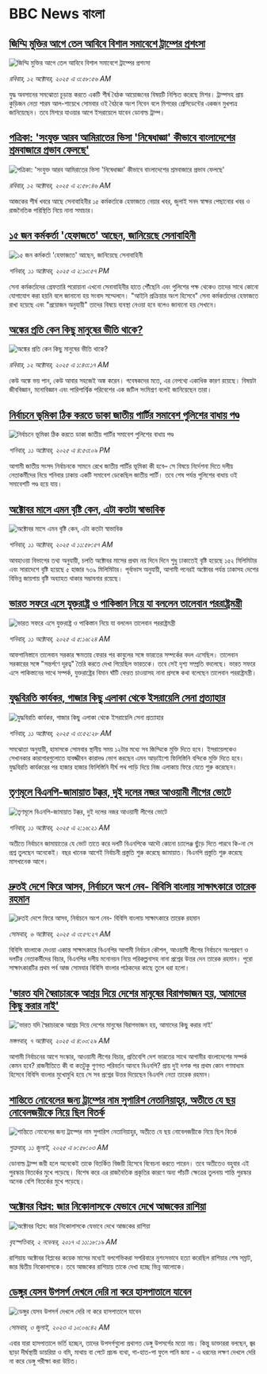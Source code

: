 # BBC News বাংলা## [জিম্মি মুক্তির আগে তেল আবিবে বিশাল সমাবেশে ট্রাম্পের প্রশংসা](https://www.bbc.com/bengali/articles/c0eze5x2xvvo?at_medium=RSS&at_campaign=rss?at_campaign=githubrss)![জিম্মি মুক্তির আগে তেল আবিবে বিশাল সমাবেশে ট্রাম্পের প্রশংসা](https://ichef.bbci.co.uk/ace/ws/240/cpsprodpb/65d0/live/895afd90-a71c-11f0-92db-77261a15b9d2.jpg)_রবিবার, ১২ অক্টোবর, ২০২৫ এ ৩:৫৮:৫৬ AM_যুদ্ধ অবসানের সমঝোতা চূড়ান্ত করতে একটি শীর্ষ বৈঠক আয়োজনের বিষয়টি নিশ্চিত করেছে মিশর। ট্রাম্পসহ প্রায় কুড়িজন নেতা শারম আল-শায়েখে সোমবার ওই বৈঠকে অংশ নিবেন বলে মিশরের প্রেসিডেন্টের একজন মুখপাত্র জানিয়েছেন। তবে মিশরে যাওয়ার আগে ইসরায়েলে যাবেন ডোনাল্ড ট্রাম্প।## [পত্রিকা: 'সংযুক্ত আরব আমিরাতের ভিসা 'নিষেধাজ্ঞা' কীভাবে বাংলাদেশের শ্রমবাজারে প্রভাব ফেলছে'](https://www.bbc.com/bengali/articles/cp989mnvldno?at_medium=RSS&at_campaign=rss?at_campaign=githubrss)![পত্রিকা: 'সংযুক্ত আরব আমিরাতের ভিসা 'নিষেধাজ্ঞা' কীভাবে বাংলাদেশের শ্রমবাজারে প্রভাব ফেলছে'](https://ichef.bbci.co.uk/ace/ws/240/cpsprodpb/16ad/live/26a015b0-a716-11f0-928c-71dbb8619e94.jpg)_রবিবার, ১২ অক্টোবর, ২০২৫ এ ২:৫৮:৪৬ AM_আজকের শীর্ষ খবরে আছে সেনাবাহিনীর ১৫ কর্মকর্তাকে হেফাজতে নেয়ার খবর, জুলাই সনদ স্বাক্ষর পেছানোর খবর ও রাজনৈতিক পরিস্থিতি নিয়ে নানা সমাচার।## [১৫ জন কর্মকর্তা 'হেফাজতে' আছেন, জানিয়েছে সেনাবাহিনী ](https://www.bbc.com/bengali/articles/cyv6vq479qjo?at_medium=RSS&at_campaign=rss?at_campaign=githubrss)![১৫ জন কর্মকর্তা 'হেফাজতে' আছেন, জানিয়েছে সেনাবাহিনী ](https://ichef.bbci.co.uk/ace/ws/240/cpsprodpb/8c21/live/c88923c0-a6a9-11f0-928c-71dbb8619e94.jpg)_শনিবার, ১১ অক্টোবর, ২০২৫ এ ২:১০:৫৭ PM_সেনা কর্মকর্তাদের গ্রেফতারি পরোয়ানা এখনো সেনাবাহিনীর হাতে পৌঁছেনি এবং পুলিশের পক্ষ থেকেও তাদের সাথে কোনো যোগাযোগ করা হয়নি বলে জানানো হয় সংবাদ সম্মেলনে। 
"আইনি প্রক্রিয়ার অংশ হিসেবে" সেনা কর্মকর্তাদের হেফাজতে রাখা হয়েছে এবং "প্রয়োজন অনুযায়ী" তাদের বিষয়ে ব্যবস্থা নেওয়া হবে বলেও জানানো হয় সেখানে।## [অঙ্কের প্রতি কেন কিছু মানুষের ভীতি থাকে?](https://www.bbc.com/bengali/articles/cjw7wl2qe38o?at_medium=RSS&at_campaign=rss?at_campaign=githubrss)![অঙ্কের প্রতি কেন কিছু মানুষের ভীতি থাকে?](https://ichef.bbci.co.uk/ace/ws/240/cpsprodpb/29a2/live/92ac9880-a673-11f0-b741-177e3e2c2fc7.jpg)_রবিবার, ১২ অক্টোবর, ২০২৫ এ ১:৪৩:১৭ AM_কেউ অঙ্কে ভয় পান, কেউ আবার সহজেই অঙ্ক করেন। গবেষকদের মতে, এর নেপথ্যে একাধিক কারণ রয়েছে। বিষয়টা জীববিজ্ঞান, মনোবিজ্ঞান এবং পারিপার্শ্বিক পরিবেশের এক জটিল সংমিশ্রণ বলেই জানিয়েছেন তারা।## [নির্বাচনে ভূমিকা ঠিক করতে ডাকা জাতীয় পার্টির সমাবেশ পুলিশের বাধায় পণ্ড](https://www.bbc.com/bengali/articles/cgmzmjrnyejo?at_medium=RSS&at_campaign=rss?at_campaign=githubrss)![নির্বাচনে ভূমিকা ঠিক করতে ডাকা জাতীয় পার্টির সমাবেশ পুলিশের বাধায় পণ্ড](https://ichef.bbci.co.uk/ace/ws/240/cpsprodpb/2557/live/0c4dab70-a6ba-11f0-90fd-c3777763571c.jpg)_শনিবার, ১১ অক্টোবর, ২০২৫ এ ৪:৫৩:০৯ PM_আগামী জাতীয় সংসদ নির্বাচনকে সামনে রেখে জাতীয় পার্টির ভূমিকা কী হবে– সে বিষয়ে নির্দেশনা দিতে দলীয় নেতাকর্মীদের নিয়ে শনিবার ঢাকায় একটি সমাবেশ ডেকেছিল জাতীয় পার্টি। তবে শেষ পর্যন্ত পুলিশের বাধায় ওই সমাবেশটি পণ্ড হয়ে যায়।## [অক্টোবর মাসে এমন বৃষ্টি কেন, এটা কতটা স্বাভাবিক](https://www.bbc.com/bengali/articles/cderell75weo?at_medium=RSS&at_campaign=rss?at_campaign=githubrss)![অক্টোবর মাসে এমন বৃষ্টি কেন, এটা কতটা স্বাভাবিক](https://ichef.bbci.co.uk/ace/ws/240/cpsprodpb/c4b2/live/a9bba0c0-a691-11f0-92db-77261a15b9d2.jpg)_শনিবার, ১১ অক্টোবর, ২০২৫ এ ১১:৫৮:৫৭ AM_আবহাওয়া বিভাগের তথ্য অনুযায়ী, চলতি অক্টোবর মাসের প্রথম নয় দিনে দিনে শুধু ঢাকাতেই বৃষ্টি হয়েছে ১৫২ মিলিমিটার এবং সারাদেশে বৃষ্টি হয়েছে ৫ হাজার ৭৩৯ মিলিমিটার। পূর্বাভাস অনুযায়ী, আগামী পনেরই অক্টোবর পর্যন্ত ঢাকাসহ দেশের বিভিন্ন জায়গায় বৃষ্টি অব্যাহত থাকার সম্ভাবনার রয়েছে।## [ভারত সফরে এসে যুক্তরাষ্ট্র ও পাকিস্তান নিয়ে যা বললেন তালেবান পররাষ্ট্রমন্ত্রী](https://www.bbc.com/bengali/articles/cvgv25ydrxjo?at_medium=RSS&at_campaign=rss?at_campaign=githubrss)![ভারত সফরে এসে যুক্তরাষ্ট্র ও পাকিস্তান নিয়ে যা বললেন তালেবান পররাষ্ট্রমন্ত্রী](https://ichef.bbci.co.uk/ace/ws/240/cpsprodpb/ddbb/live/eb213d00-a5f5-11f0-928c-71dbb8619e94.jpg)_শনিবার, ১১ অক্টোবর, ২০২৫ এ ৫:১৬:২৪ AM_আফগানিস্তানে তালেবান সরকার ক্ষমতায় ফেরার পর কাবুলের সঙ্গে ভারতের সম্পর্কের বদল এসেছিল। তালেবান সরকারের সঙ্গে "সন্তর্পণে দূরত্ব" তৈরি করতে দেখা গিয়েছিল ভারতকে। তবে সেই দৃশ্য সম্প্রতি বদলেছে। ভারত সফরে এসে পাকিস্তানের সাথে সম্পর্ক, যুক্তরাষ্ট্রের বিমান ঘাঁটি ফেরত চাওয়াসহ নানা প্রসঙ্গে কথা বলেছেন তালেবান পররাষ্ট্রমন্ত্রী।## [যুদ্ধবিরতি কার্যকর, গাজার কিছু এলাকা থেকে ইসরায়েলি সেনা প্রত্যাহার](https://www.bbc.com/bengali/articles/c8exere03xdo?at_medium=RSS&at_campaign=rss?at_campaign=githubrss)![যুদ্ধবিরতি কার্যকর, গাজার কিছু এলাকা থেকে ইসরায়েলি সেনা প্রত্যাহার](https://ichef.bbci.co.uk/ace/ws/240/cpsprodpb/d331/live/1d157540-a652-11f0-b741-177e3e2c2fc7.jpg)_শনিবার, ১১ অক্টোবর, ২০২৫ এ ৩:৫২:২৮ AM_সমঝোতা অনুযায়ী, হামাসকে সোমবার স্থানীয় সময় ১২টার মধ্যে সব জিম্মিকে মুক্তি দিতে হবে। ইসরায়েলকেও সেখানকার কারাগারগুলোতে যাবজ্জীবন কারাদণ্ড ভোগ করছেন এমন আড়াইশো ফিলিস্তিনি বন্দিকে মুক্তি দিতে হবে। যুদ্ধবিরতি কার্যকরের পর হাজার হাজার ফিলিস্তিনি দীর্ঘ পথ পাড়ি দিয়ে নিজ এলাকায় ফিরে যেতে শুরু করেছেন।## [তৃণমূলে বিএনপি-জামায়াত টক্কর, দুই দলের নজর আওয়ামী লীগের ভোটে](https://www.bbc.com/bengali/articles/cx20r6ryln7o?at_medium=RSS&at_campaign=rss?at_campaign=githubrss)![তৃণমূলে বিএনপি-জামায়াত টক্কর, দুই দলের নজর আওয়ামী লীগের ভোটে](https://ichef.bbci.co.uk/ace/ws/240/cpsprodpb/86a9/live/faca8f30-a524-11f0-adbe-83a1eb509ffb.jpg)_শনিবার, ১১ অক্টোবর, ২০২৫ এ ২:১৬:২১ AM_অতীতে নির্বাচনে জামায়াতের যে ভোট তাতে করে দলটি বিএনপিকে আদৌ কোনো চ্যালেঞ্জ ছুঁড়ে দিতে পারবে কি-না সে প্রশ্ন তুলছেন অনেকেই। বছর খানেক আগেই নির্বাচনী প্রস্তুতি শুরু করেছে জামায়াত। বিএনপি প্রস্তুতি শুরু করেছে মাসখানেক আগে।## [দ্রুতই দেশে ফিরে আসব, নির্বাচনে অংশ নেব- বিবিসি বাংলায় সাক্ষাৎকারে তারেক রহমান](https://www.bbc.com/bengali/articles/cx2nv1jdk35o?at_medium=RSS&at_campaign=rss?at_campaign=githubrss)![দ্রুতই দেশে ফিরে আসব, নির্বাচনে অংশ নেব- বিবিসি বাংলায় সাক্ষাৎকারে তারেক রহমান](https://ichef.bbci.co.uk/ace/ws/240/cpsprodpb/546c/live/8ca02b60-a217-11f0-80f5-61832317d528.png)_সোমবার, ৬ অক্টোবর, ২০২৫ এ ৩:৫৭:২৭ AM_বিবিসি বাংলাকে দেওয়া একান্ত সাক্ষাৎকারে বিএনপির আগামী নির্বাচন কৌশল, আওয়ামী লীগের নির্বাচনে অংশগ্রহণ ও দলটির নেতাকর্মীদের বিচার, বিএনপির দলীয় মনোনয়ন নিয়ে পরিকল্পনাসহ নানা প্রশ্নের উত্তর দেন তারেক রহমান। পুরো সাক্ষাৎকারটির প্রথম পর্ব আজ সোমবার বিবিসি বাংলার পাঠকদের কাছে তুলে ধরা হলো।## ['ভারত যদি স্বৈরাচারকে আশ্রয় দিয়ে দেশের মানুষের বিরাগভাজন হয়,  আমাদের কিছু করার নাই'](https://www.bbc.com/bengali/articles/cvgq7ykkrg2o?at_medium=RSS&at_campaign=rss?at_campaign=githubrss)!['ভারত যদি স্বৈরাচারকে আশ্রয় দিয়ে দেশের মানুষের বিরাগভাজন হয়,  আমাদের কিছু করার নাই'](https://ichef.bbci.co.uk/ace/ws/240/cpsprodpb/182b/live/06be7120-a1fc-11f0-947b-6b8b23372a50.png)_মঙ্গলবার, ৭ অক্টোবর, ২০২৫ এ ৪:০০:২৯ AM_আগামী নির্বাচনের আগে সংস্কার, আওয়ামী লীগের বিচার, প্রতিবেশি দেশ ভারতের সাথে আগামীর বাংলাদেশের সম্পর্ক কেমন হবে? রাজনীতিতে কী বা কতটুকু গুণগত পরিবর্তন আনবে বিএনপি?  প্রায় দুই দশক পর প্রথম কোন গণমাধ্যম হিসেবে বিবিসি বাংলার মুখোমুখি হয়ে সে সব প্রশ্নের উত্তর দিয়েছেন বিএনপি নেতা তারেক রহমান।## [শান্তিতে নোবেলের জন্য ট্রাম্পের নাম সুপারিশ নেতানিয়াহুর, অতীতে যে ছয় নোবেলজয়ীকে নিয়ে ছিল বিতর্ক](https://www.bbc.com/bengali/articles/c3d1mgdr75eo?at_medium=RSS&at_campaign=rss?at_campaign=githubrss)![শান্তিতে নোবেলের জন্য ট্রাম্পের নাম সুপারিশ নেতানিয়াহুর, অতীতে যে ছয় নোবেলজয়ীকে নিয়ে ছিল বিতর্ক](https://ichef.bbci.co.uk/ace/ws/240/cpsprodpb/187a/live/08eb85f0-5d82-11f0-a40e-a1af2950b220.jpg)_শুক্রবার, ১১ জুলাই, ২০২৫ এ ৮:৫৮:০৩ AM_ডোনাল্ড ট্রাম্প জয়ী হলে অনেকেই তাকে বিতর্কিত বিজয়ী হিসেবে বিবেচনা করতে পারেন। তবে অতীতেও বহুবার এই পুরস্কার বিতর্কের মুখে পড়েছে। বিশেষ করে এর রাজনৈতিক প্রকৃতির কারণে অন্য পাঁচটি ক্ষেত্রের তুলনায় শান্তি পুরস্কার অনেক বেশি বিতর্কের মুখে পড়েছে।## [অক্টোবর বিপ্লব: জার নিকোলাসকে যেভাবে দেখে আজকের রাশিয়া](https://www.bbc.com/bengali/news-41844745?at_medium=RSS&at_campaign=rss?at_campaign=githubrss)![অক্টোবর বিপ্লব: জার নিকোলাসকে যেভাবে দেখে আজকের রাশিয়া](https://ichef.bbci.co.uk/ace/standard/240/cpsprodpb/4B30/production/_98584291_tsar.jpg)_বৃহস্পতিবার, ২ নভেম্বর, ২০১৭ এ ১১:১৮:১৯ AM_রাশিয়ায় অক্টোবর বিপ্লবের কয়েক মাসের মধ্যেই বলশেভিকরা সপরিবারে নৃশংসভাবে হত্যা করেছিল রাশিয়ার শেষ সম্রাট, জার দ্বিতীয় নিকোলাসকে। তবে আজকের রাশিয়ায় তাকে দেখা হচ্ছে ভিন্ন আলোকে।## [ডেঙ্গুর যেসব উপসর্গ দেখলে দেরি না করে হাসপাতালে যাবেন](https://www.bbc.com/bengali/articles/c72xp58p435o?at_medium=RSS&at_campaign=rss?at_campaign=githubrss)![ডেঙ্গুর যেসব উপসর্গ দেখলে দেরি না করে হাসপাতালে যাবেন](https://ichef.bbci.co.uk/ace/ws/240/cpsprodpb/55de/live/89449250-1973-11ee-a5ed-f9fe36f3a415.jpg)_সোমবার, ৩ জুলাই, ২০২৩ এ ১০:০৬:৪২ AM_এবার যারা হাসপাতালে ভর্তি হচ্ছেন, তাদের উপসর্গগুলো  প্রথাগত ডেঙ্গু উপসর্গের মতো নয়। কিন্তু ডাক্তাররা বলছেন, জ্বর ছাড়া দীর্ঘস্থায়ী ডায়রিয়া ও বমি, মাথায় বা পেটে প্রচন্ড ব্যথা, গা-হাত-পা ফুলে পানি জমা - এ ধরনের লক্ষণ দেখলে দেরি না করে ডেঙ্গু পরীক্ষা করা উচিত।